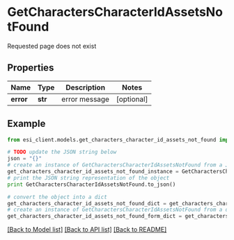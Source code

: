 # GetCharactersCharacterIdAssetsNotFound

Requested page does not exist

## Properties

Name | Type | Description | Notes
------------ | ------------- | ------------- | -------------
**error** | **str** | error message | [optional] 

## Example

```python
from esi_client.models.get_characters_character_id_assets_not_found import GetCharactersCharacterIdAssetsNotFound

# TODO update the JSON string below
json = "{}"
# create an instance of GetCharactersCharacterIdAssetsNotFound from a JSON string
get_characters_character_id_assets_not_found_instance = GetCharactersCharacterIdAssetsNotFound.from_json(json)
# print the JSON string representation of the object
print GetCharactersCharacterIdAssetsNotFound.to_json()

# convert the object into a dict
get_characters_character_id_assets_not_found_dict = get_characters_character_id_assets_not_found_instance.to_dict()
# create an instance of GetCharactersCharacterIdAssetsNotFound from a dict
get_characters_character_id_assets_not_found_form_dict = get_characters_character_id_assets_not_found.from_dict(get_characters_character_id_assets_not_found_dict)
```
[[Back to Model list]](../README.md#documentation-for-models) [[Back to API list]](../README.md#documentation-for-api-endpoints) [[Back to README]](../README.md)


